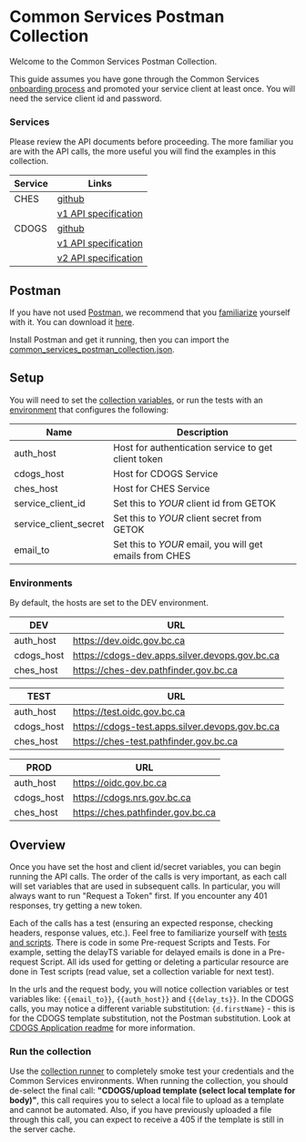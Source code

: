 # Common Services Postman Collection
Welcome to the Common Services Postman Collection.

This guide assumes you have gone through the Common Services [onboarding process](https://bcgov.github.io/common-service-showcase/#Onboarding) and promoted your service client at least once.  You will need the service client id and password.

### Services
Please review the API documents before proceeding. The more familiar you are with the API calls, the more useful you will find the examples in this collection.

| Service | Links |
| --- | --- |
| CHES | [github](https://github.com/bcgov/common-hosted-email-service) |
|  | [v1 API specification](https://ches.pathfinder.gov.bc.ca/api/v1/docs) |
| CDOGS | [github](https://github.com/bcgov/common-document-generation-service) |
|  | [v1 API specification](https://cdogs.nrs.gov.bc.ca/api/v1/docs#tag/DocGen) |
|  | [v2 API specification](https://cdogs.nrs.gov.bc.ca/api/v2/docs#tag/DocGen) |

## Postman
If you have not used [Postman](https://www.postman.com), we recommend that you [familiarize](https://learning.postman.com) yourself with it. You can download it [here](https://www.postman.com/downloads/).

Install Postman and get it running, then you can import the [common_services_postman_collection.json](https://bcgov.github.io/common-service-showcase/assets/files/common_services_postman_collection.json).

## Setup
You will need to set the [collection variables](https://learning.postman.com/docs/postman/collections/intro-to-collections/), or run the tests with an [environment](https://learning.postman.com/docs/postman/variables-and-environments/managing-environments/) that configures the following:

| Name | Description |
| --- | --- |
| auth\_host | Host for authentication service to get client token |
| cdogs\_host | Host for CDOGS Service |
| ches\_host | Host for CHES Service |
| service\_client\_id | Set this to *YOUR* client id from GETOK |
| service\_client\_secret | Set this to *YOUR* client secret from GETOK |
| email\_to | Set this to *YOUR* email, you will get emails from CHES |

### Environments
By default, the hosts are set to the DEV environment.

| DEV | URL |
| --- | --- |
| auth\_host | https://dev.oidc.gov.bc.ca |
| cdogs\_host | https://cdogs-dev.apps.silver.devops.gov.bc.ca |
| ches\_host | https://ches-dev.pathfinder.gov.bc.ca |

| TEST | URL |
| --- | --- |
| auth\_host | https://test.oidc.gov.bc.ca |
| cdogs\_host | https://cdogs-test.apps.silver.devops.gov.bc.ca |
| ches\_host | https://ches-test.pathfinder.gov.bc.ca |

| PROD | URL |
| --- | --- |
| auth\_host | https://oidc.gov.bc.ca |
| cdogs\_host | https://cdogs.nrs.gov.bc.ca |
| ches\_host | https://ches.pathfinder.gov.bc.ca |

## Overview
Once you have set the host and client id/secret variables, you can begin running the API calls. The order of the calls is very important, as each call will set variables that are used in subsequent calls. In particular, you will always want to run "Request a Token" first.  If you encounter any 401 responses, try getting a new token.

Each of the calls has a test (ensuring an expected response, checking headers, response values, etc.). Feel free to familiarize yourself with [tests and scripts](https://learning.postman.com/docs/postman/scripts/intro-to-scripts/). There is code in some Pre-request Scripts and Tests.  For example, setting the delayTS variable for delayed emails is done in a Pre-request Script. All ids used for getting or deleting a particular resource are done in Test scripts (read value, set a collection variable for next test).

In the urls and the request body, you will notice collection variables or test variables like: `{{email_to}}`, `{{auth_host}}` and `{{delay_ts}}`.  In the CDOGS calls, you may notice a different variable substitution: `{d.firstName}` - this is for the CDOGS template substitution, not the Postman substitution.  Look at [CDOGS Application readme](https://github.com/bcgov/common-document-generation-service/blob/master/app/README.md) for more information.

### Run the collection
Use the [collection runner](https://learning.postman.com/docs/postman/collection-runs/intro-to-collection-runs/) to completely smoke test your credentials and the Common Services environments.  When running the collection, you should de-select the final call: **"CDOGS/upload template (select local template for body)"**, this call requires you to select a local file to upload as a template and cannot be automated.  Also, if you have previously uploaded a file through this call, you can expect to receive a 405 if the template is still in the server cache.
